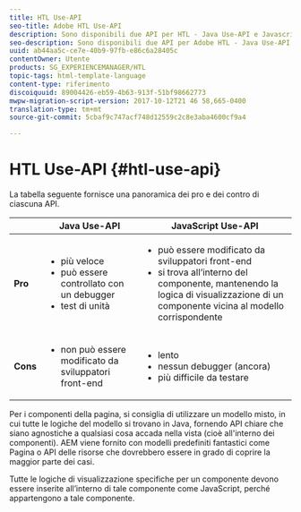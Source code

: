 ```yaml
---
title: HTL Use-API
seo-title: Adobe HTL Use-API
description: Sono disponibili due API per HTL - Java Use-API e Javascript Use-API
seo-description: Sono disponibili due API per Adobe HTL - Java Use-API e Javascript Use-API
uuid: ab44aa5c-ce7e-40b9-97fb-e86c6a28405c
contentOwner: Utente
products: SG_EXPERIENCEMANAGER/HTL
topic-tags: html-template-language
content-type: riferimento
discoiquuid: 89004426-eb59-4b63-913f-51bf98662773
mwpw-migration-script-version: 2017-10-12T21 46 58,665-0400
translation-type: tm+mt
source-git-commit: 5cbaf9c747acf748d12559c2c8e3aba4600cf9a4

---
```



# HTL Use-API {#htl-use-api}

La tabella seguente fornisce una panoramica dei pro e dei contro di ciascuna API.

|  | **Java Use-API** | **JavaScript Use-API** |
|--- |--- |--- |
| **Pro** | <ul><li>più veloce</li><li>può essere controllato con un debugger</li><li>test di unità</li></ul> | <ul><li>può essere modificato da sviluppatori front-end</li><li>si trova all’interno del componente, mantenendo la logica di visualizzazione di un componente vicina al modello corrispondente</li></ul> |
| **Cons** | <ul><li>non può essere modificato da sviluppatori front-end</li></ul> | <ul><li>lento</li><li>nessun debugger (ancora)</li><li>più difficile da testare</li></ul> |


Per i componenti della pagina, si consiglia di utilizzare un modello misto, in cui tutte le logiche del modello si trovano in Java, fornendo API chiare che siano agnostiche a qualsiasi cosa accada nella vista (cioè all'interno dei componenti). AEM viene fornito con modelli predefiniti fantastici come Pagina o API delle risorse che dovrebbero essere in grado di coprire la maggior parte dei casi.

Tutte le logiche di visualizzazione specifiche per un componente devono essere inserite all’interno di tale componente come JavaScript, perché appartengono a tale componente.
